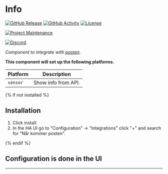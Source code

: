 # Info

[![GitHub Release][releases-shield]][releases]
[![GitHub Activity][commits-shield]][commits]
[![License][license-shield]][license]

[![Project Maintenance][maintenance-shield]][user_profile]

[![Discord][discord-shield]][discord]

_Component to integrate with [posten][posten]._

**This component will set up the following platforms.**

| Platform | Description         |
| -------- | ------------------- |
| `sensor` | Show info from API. |

{% if not installed %}

## Installation

1. Click install.
1. In the HA UI go to "Configuration" -> "Integrations" click "+" and search for "Når kommer posten".

{% endif %}

## Configuration is done in the UI

<!---->

---

[posten]: https://github.com/custom-components/BobTheShoplifter/
[commits-shield]: https://img.shields.io/github/commit-activity/y/BobTheShoplifter/HomeAssistant-Posten.svg?style=for-the-badge
[commits]: https://github.com/BobTheShoplifter/HomeAssistant-Posten/commits/master
[discord]: https://2o.no/discord
[discord-shield]: https://img.shields.io/discord/856974237956177920.svg?style=for-the-badge
[license]: https://github.com/BobTheShoplifter/HomeAssistant-Posten/blob/main/LICENSE
[license-shield]: https://img.shields.io/github/license/BobTheShoplifter/HomeAssistant-Posten.svg?style=for-the-badge
[maintenance-shield]: https://img.shields.io/badge/maintainer-Daniel%20Christensen-blue.svg?style=for-the-badge
[releases-shield]: https://img.shields.io/github/release/BobTheShoplifter/HomeAssistant-Posten.svg?style=for-the-badge
[releases]: https://github.com/BobTheShoplifter/HomeAssistant-Posten/releases
[user_profile]: https://github.com/BobTheShoplifter
